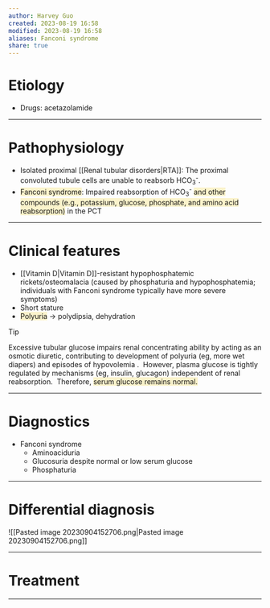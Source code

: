 ```yaml
---
author: Harvey Guo
created: 2023-08-19 16:58
modified: 2023-08-19 16:58
aliases: Fanconi syndrome
share: true
---
```

# Etiology
- Drugs: acetazolamide

---
# Pathophysiology
- Isolated proximal [[Renal tubular disorders|RTA]]: The proximal convoluted tubule cells are unable to reabsorb HCO<sub>3</sub><sup>-</sup>.
- <span style="background:rgba(240, 200, 0, 0.2)">Fanconi syndrome</span>: Impaired reabsorption of HCO<sub>3</sub><sup>-</sup> <span style="background:rgba(240, 200, 0, 0.2)">and other compounds (e.g., potassium, glucose, phosphate, and amino acid reabsorption)</span> in the PCT

---
# Clinical features
- [[Vitamin D|Vitamin D]]-resistant hypophosphatemic rickets/osteomalacia (caused by phosphaturia and hypophosphatemia; individuals with Fanconi syndrome typically have more severe symptoms)
- Short stature
- <span style="background:rgba(240, 200, 0, 0.2)">Polyuria</span> → polydipsia, dehydration
>[!tip] 
>Excessive tubular glucose impairs renal concentrating ability by acting as an osmotic diuretic, contributing to development of polyuria (eg, more wet diapers) and episodes of hypovolemia .  However, plasma glucose is tightly regulated by mechanisms (eg, insulin, glucagon) independent of renal reabsorption.  Therefore, <span style="background:rgba(240, 200, 0, 0.2)">serum glucose remains normal.</span>

---
# Diagnostics
- Fanconi syndrome
	- Aminoaciduria
	- Glucosuria despite normal or low serum glucose
	- Phosphaturia

---
# Differential diagnosis
![[Pasted image 20230904152706.png|Pasted image 20230904152706.png]]

---
# Treatment


---
